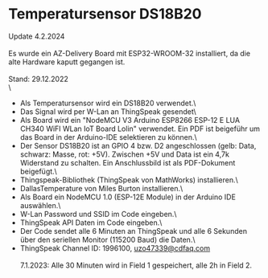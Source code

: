 # Temperatursensor DS18B20

Update 4.2.2024\
\
Es wurde ein AZ-Delivery Board mit ESP32-WROOM-32 installiert, da die alte Hardware kaputt gegangen ist.\
\
Stand: 29.12.2022\
\
 *  Als Temperatursensor wird ein DS18B20 verwendet.\
 *  Das Signal wird per W-Lan an ThingSpeak gesendet\
 *  Als Board wird ein "NodeMCU V3 Arduino ESP8266 ESP-12 E LUA CH340 WiFI WLan IoT Board Lolin" verwendet. Ein PDF ist beigeführ um das Board in der Arduino-IDE selektieren zu können.\
 *  Der Sensor DS18B20 ist an GPIO 4 bzw. D2 angeschlossen (gelb: Data, schwarz: Masse, rot: +5V). Zwischen +5V und Data ist ein 4,7k Widerstand zu schalten. Ein Anschlussbild ist als PDF-Dokument beigefügt.\
 *  Thingspeak-Bibliothek (ThingSpeak von MathWorks) installieren.\
 *  DallasTemperature von Miles Burton installieren.\
 *  Als Board ein NodeMCU 1.0 (ESP-12E Module) in der Arduino IDE auswählen.\
 *  W-Lan Password und SSID im Code eingeben.\
 *  ThingSpeak API Daten im Code eingeben.\
 *  Der Code sendet alle 6 Minuten an ThingSpeak und alle 6 Sekunden über den seriellen Monitor (115200 Baud) die Daten.\
 *  ThingSpeak Channel ID: 1996100, uzo47339@cdfaq.com\
 \
 7.1.2023: Alle 30 Minuten wird in Field 1 gespeichert, alle 2h in Field 2.
